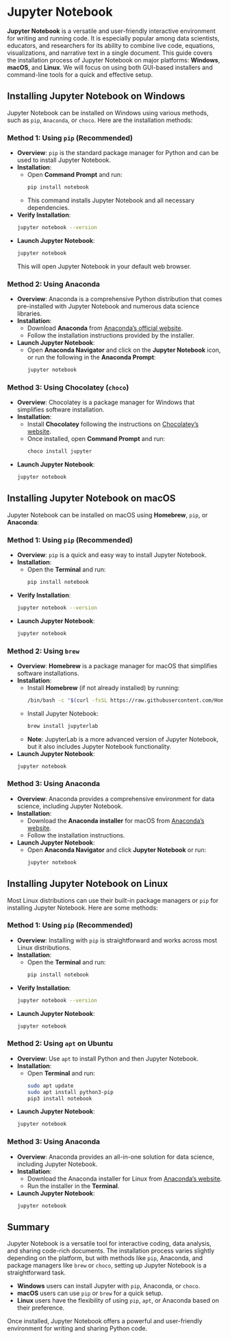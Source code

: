 # Jupyter Notebook

**Jupyter Notebook** is a versatile and user-friendly interactive environment for writing and running code. It is especially popular among data scientists, educators, and researchers for its ability to combine live code, equations, visualizations, and narrative text in a single document. This guide covers the installation process of Jupyter Notebook on major platforms: **Windows**, **macOS**, and **Linux**. We will focus on using both GUI-based installers and command-line tools for a quick and effective setup.

## Installing Jupyter Notebook on Windows

Jupyter Notebook can be installed on Windows using various methods, such as `pip`, `Anaconda`, or `choco`. Here are the installation methods:

### Method 1: Using `pip` (Recommended)

   - **Overview**: `pip` is the standard package manager for Python and can be used to install Jupyter Notebook.
   - **Installation**:
     - Open **Command Prompt** and run:
       ```bash
       pip install notebook
       ```
     - This command installs Jupyter Notebook and all necessary dependencies.
   - **Verify Installation**:
     ```bash
     jupyter notebook --version
     ```
   - **Launch Jupyter Notebook**:
     ```bash
     jupyter notebook
     ```
     This will open Jupyter Notebook in your default web browser.

### Method 2: Using Anaconda

   - **Overview**: Anaconda is a comprehensive Python distribution that comes pre-installed with Jupyter Notebook and numerous data science libraries.
   - **Installation**:
     - Download **Anaconda** from [Anaconda’s official website](https://www.anaconda.com/products/distribution).
     - Follow the installation instructions provided by the installer.
   - **Launch Jupyter Notebook**:
     - Open **Anaconda Navigator** and click on the **Jupyter Notebook** icon, or run the following in the **Anaconda Prompt**:
       ```bash
       jupyter notebook
       ```

### Method 3: Using Chocolatey (`choco`)

   - **Overview**: Chocolatey is a package manager for Windows that simplifies software installation.
   - **Installation**:
     - Install **Chocolatey** following the instructions on [Chocolatey’s website](https://chocolatey.org/install).
     - Once installed, open **Command Prompt** and run:
       ```bash
       choco install jupyter
       ```
   - **Launch Jupyter Notebook**:
     ```bash
     jupyter notebook
     ```

## Installing Jupyter Notebook on macOS

Jupyter Notebook can be installed on macOS using **Homebrew**, `pip`, or **Anaconda**:

### Method 1: Using `pip` (Recommended)

   - **Overview**: `pip` is a quick and easy way to install Jupyter Notebook.
   - **Installation**:
     - Open the **Terminal** and run:
       ```bash
       pip install notebook
       ```
   - **Verify Installation**:
     ```bash
     jupyter notebook --version
     ```
   - **Launch Jupyter Notebook**:
     ```bash
     jupyter notebook
     ```

### Method 2: Using `brew`

   - **Overview**: **Homebrew** is a package manager for macOS that simplifies software installations.
   - **Installation**:
     - Install **Homebrew** (if not already installed) by running:
       ```bash
       /bin/bash -c "$(curl -fsSL https://raw.githubusercontent.com/Homebrew/install/HEAD/install.sh)"
       ```
     - Install Jupyter Notebook:
       ```bash
       brew install jupyterlab
       ```
     - **Note**: JupyterLab is a more advanced version of Jupyter Notebook, but it also includes Jupyter Notebook functionality.
   - **Launch Jupyter Notebook**:
     ```bash
     jupyter notebook
     ```

### Method 3: Using Anaconda

   - **Overview**: Anaconda provides a comprehensive environment for data science, including Jupyter Notebook.
   - **Installation**:
     - Download the **Anaconda installer** for macOS from [Anaconda’s website](https://www.anaconda.com/products/distribution).
     - Follow the installation instructions.
   - **Launch Jupyter Notebook**:
     - Open **Anaconda Navigator** and click **Jupyter Notebook** or run:
       ```bash
       jupyter notebook
       ```

## Installing Jupyter Notebook on Linux

Most Linux distributions can use their built-in package managers or `pip` for installing Jupyter Notebook. Here are some methods:

### Method 1: Using `pip` (Recommended)

   - **Overview**: Installing with `pip` is straightforward and works across most Linux distributions.
   - **Installation**:
     - Open the **Terminal** and run:
       ```bash
       pip install notebook
       ```
   - **Verify Installation**:
     ```bash
     jupyter notebook --version
     ```
   - **Launch Jupyter Notebook**:
     ```bash
     jupyter notebook
     ```

### Method 2: Using `apt` on Ubuntu

   - **Overview**: Use `apt` to install Python and then Jupyter Notebook.
   - **Installation**:
     - Open **Terminal** and run:
       ```bash
       sudo apt update
       sudo apt install python3-pip
       pip3 install notebook
       ```
   - **Launch Jupyter Notebook**:
     ```bash
     jupyter notebook
     ```

### Method 3: Using Anaconda

   - **Overview**: Anaconda provides an all-in-one solution for data science, including Jupyter Notebook.
   - **Installation**:
     - Download the Anaconda installer for Linux from [Anaconda’s website](https://www.anaconda.com/products/distribution).
     - Run the installer in the **Terminal**.
   - **Launch Jupyter Notebook**:
     ```bash
     jupyter notebook
     ```

## Summary

Jupyter Notebook is a versatile tool for interactive coding, data analysis, and sharing code-rich documents. The installation process varies slightly depending on the platform, but with methods like `pip`, Anaconda, and package managers like `brew` or `choco`, setting up Jupyter Notebook is a straightforward task.

- **Windows** users can install Jupyter with `pip`, Anaconda, or `choco`.
- **macOS** users can use `pip` or `brew` for a quick setup.
- **Linux** users have the flexibility of using `pip`, `apt`, or Anaconda based on their preference.

Once installed, Jupyter Notebook offers a powerful and user-friendly environment for writing and sharing Python code.
